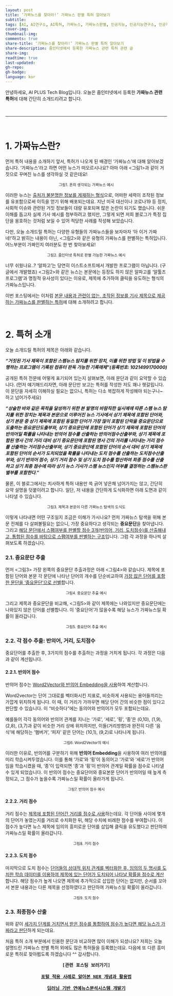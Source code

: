 ```yaml
---
layout: post
title: ‘가짜뉴스를 찾아라!’ 가짜뉴스 판별 특허 알아보기
subtitle:
tags: [AI, AI연구소, AI특허, 가짜뉴스, 가짜뉴스판별, 인공지능, 인공지능연구소, 인공지능특허, 줌인터넷, 특허]
cover-img:
thumbnail-img:
comments: true
share-title: ‘가짜뉴스를 찾아라!’ 가짜뉴스 판별 특허 알아보기
share-description: 줌인터넷에서 등록한 가짜뉴스 관련 특허 관련 글
share-img: 
readtime: true
last-updated:
gh-repo:
gh-badge:
language: kor
---
```


안녕하세요, AI PLUS Tech Blog입니다. 오늘은 줌인터넷에서 등록한 <strong>가짜뉴스 관련 특허</strong>에 대해 간단히 소개드리려고 합니다.

<br>

<hr />

<br>

<h1> 1. 가짜뉴스란? </h1>

먼저 특허 내용을 소개하기 앞서, 특허가 나오게 된 배경인 ‘가짜뉴스’에 대해 알아보겠습니다. ‘가짜뉴스’라고 하면 어떤 뉴스가 떠오르시나요? 아마 아래 &lt;그림1>과 같이 거짓으로 꾸며진 뉴스를 생각하실 것 같은데요!
<center>
<a class="wp-editor-md-post-content-link" href="/assets/img/2021/0208/1.jpeg">
<img src="/assets/img/2021/0208/1.jpeg" alt="" />
</a>
</center>
<center>
<small>그림1. 흔히 생각되는 가짜뉴스 예시</small>
</center>

이러한 뉴스는 <u>출처가 불분명한 정보를 게재하는 형식</u>으로, 어떠한 세력이 조작된 정보를 유포함으로써 이득을 얻기 위해 배포되는데요. 지난 미국 대선이나 코로나19 등 정치, 사회적 이슈와 관련된 거짓 정보들이 대량 유포되며 많은 논란이 되기도 했습니다. 쉬운 이해를 돕고자 실제 기사 예시를 첨부하려고 했지만, 그렇게 되면 저희 블로그가 특정 집단을 옹호하는 것처럼 보일 수 있어 적당한 사례를 작성해 보았습니다.

다만, 오늘 소개드릴 특허는 다양한 유형들의 가짜뉴스들을 보자마자 ‘아 이거 가짜네!’하고 밝히는 내용이 아닌, &lt;그림2>와 같은 유형의 가짜뉴스를 판별하는 특허입니다. 어느부분이 가짜인지 여러분도 한 번 찾아보세요!
<center>
<a class="wp-editor-md-post-content-link" href="/assets/img/2021/0208/2.jpeg">
<img src="/assets/img/2021/0208/2.jpeg" alt="" />
</a>
</center> 
<center>
<small>그림2. 줌인터넷 특허로 판별 가능한 가짜뉴스 예시</small>
</center>

너무 쉬웠나요..? ‘알파고’는 당연히 이스트소프트에서 개발한 프로그램이 아닙니다. (구글에서 개발했죠) &lt;그림2>와 같은 뉴스는 본문에는 등장도 하지 않은 알파고를 ‘알툴즈 프로그램’과 명칭적 유사성이 있다는 이유로, 제목에 추가하여 클릭을 유도하는 형식의 가짜뉴스입니다.

이번 포스팅에서는 이처럼 <u>본문 내용과 관련이 없는, 조작된 정보를 기사 제목으로 제공하는 가짜뉴스를 판별하는 특허</u>에 대해 소개하려고 합니다.

<br/>

<h1> 2. 특허 소개 </h1>

오늘 소개드릴 특허의 제목은 아래와 같습니다.

<strong><em>“거짓된 기사 제목이 포함된 스팸뉴스 탐지를 위한 장치, 이를 위한 방법 및 이 방법을 수행하는 프로그램이 기록된 컴퓨터 판독 가능한 기록매체”(등록번호: 1021499170000)</em></strong> 

공개된 특허 전문에 어떻게 표기되어 있는지 살펴보면, 아래 문단과 같이 요약할 수 있습니다. (먼저 얘기해드리자면, 아래 문단만 보고는 특허를 작성한 저도 꽤나 헷갈립니다. 이 문단을 자세히 이해하실 필요는 없으니, 특허는 다소 복잡하게 작성해야 되는구나~ 하고 넘어가주세요)

<strong><em>“상술한 바와 같은 목적을 달성하기 위한 본 발명의 바람직한 실시예에 따른 스팸 뉴스 탐지를 위한 장치는 제목과 본문으로 이루어진 뉴스 기사에서 상기 제목에 포함된 단어와, 상기 본문 중 상기 제목에 포함된 동일한 단어가 가장 많이 포함된 단락을 중요문단으로 도출하는 중요문단도출부와, 상기 중요문단에 포함된 단어가 상기 제목에 포함된 단어의 반의어일 확률을 나타내는 반의어 점수를 산출하는 반의어점수산출부와, 상기 제목에 포함된 명사 간의 거리 대비 상기 중요문단에 포함된 명사 간의 거리를 나타내는 거리 점수를 산출하는 거리점수산출부와, 상기 중요문단에 포함된 단어의 순서 대비 상기 제목에 포함된 단어의 순서가 도치되었을 확률을 나타내는 도치 점수를 산출하는 도치점수산출부와, 상기 반의어 점수, 상기 거리 점수 및 상기 도치 점수를 합산하여 최종 점수를 산출하고 상기 최종 점수에 따라 상기 뉴스 기사가 스팸 뉴스인지 여부를 결정하는 스팸뉴스판별부를 포함한다.”</em></strong>

물론, 이 블로그에서는 치사하게 특허 내용만 쓱 긁어 넣은채 넘어가지는 않고, 간단히 요약 설명을 덧붙이려고 합니다. 일단, 저 내용을 간단하게 도식화하면 아래 도면과 같이 나타낼 수 있습니다.

<center>
<a class="wp-editor-md-post-content-link" href="/assets/img/2021/0208/3.jpeg">
<img src="/assets/img/2021/0208/3.jpeg" alt="" />
</a>
</center>
<center>
<small>그림3. 제목과 본문이 다른 가짜뉴스 탐색의 도식도</small>
</center>

이렇게 나타내면 어떤 구조일지 조금은 이해가 가시나요? 먼저 가짜뉴스 탐색을 위해 본문 전체를 다 살펴볼필요는 없으니, 가장 중요하다고 생각되는 <strong>중요문단</strong>을 찾아냅니다. 그리고 <u>해당 문단에서 스팸여부를 판별할 점수 3개(반의어, 거리, 도치점수)를 산출해내고, 통합된 점수를 바탕으로 스팸여부를 판별하는 구조</u>입니다. 그럼 각 과정을 하나씩 살펴보도록 하겠습니다.

<h3> 2.1. 중요문단 추출 </h3>

먼저 &lt;그림3> 가장 왼쪽의 중요문단 추출과정은 아래 &lt;그림4>와 같습니다. 제목에 포함된 단어와 본문 각 문단에 나타난 단어의 개수를 단순비교하여 <u>가장 많은 단어를 포함한 문단을 ‘중요문단’으로 선별</u>합니다.
<center>
<a class="wp-editor-md-post-content-link" href="/assets/img/2021/0208/4.jpeg">
<img src="/assets/img/2021/0208/4.jpeg" alt="" />
</a>
</center>
<center>
<small>그림4. 중요문단 추출 예시</small>
</center>

그리고 제목과 중요문단을 비교해, &lt;그림5>와 같이 제목에는 나와있지만 중요문단에는 나와있지 않은 단어를 선별합니다. 이 ‘중요단어’가 많을수록 해당 뉴스가 가짜뉴스일 확률이 올라갑니다.

<center>
<a class="wp-editor-md-post-content-link" href="/assets/img/2021/0208/5.jpeg">
<img src="/assets/img/2021/0208/5.jpeg" alt="" />
</a>
</center>
<center>
<small>그림5. 중요단어 추출 예시</small>
</center>

<h3> 2.2. 각 점수 추출: 반의어, 거리, 도치점수</h3>

중요단어를 추출한 후, 3가지의 점수를 추출하는 과정을 거치게 됩니다. 각 과정은 다음과 같이 계산됩니다.

<h4> 2.2.1. 반의어 점수 </h4>

반의어 점수는 <u>Word2Vector와 반의어 Embedding을 사용</u>하여 계산합니다.

Word2vector는 단어 그대로를 벡터화시킨 지표로, 비슷하게 사용되는 용어들끼리는 가깝게 위치하게 됩니다. 이 때, 이 거리가 가까우면 해당 단어 간의 비슷한 점이 있다고 판단할 수 있습니다. 이 “비슷하다”에는 동의어와 반의어가 모두 포함되는데요.

예를들어 각각 동의어와 반의어 관계를 지니는 ‘가로’, ‘세로’, ‘횡’, ‘종’은 (0,10), (1,9), (2,8), (3,7)과 같이 비슷한 거리 상에 위치하지만, 이들(거리방향)과 완전히 다른 ‘음식’에 해당하는 ‘햄버거’, ‘피자’ 같은 단어는 (10,1), (9,2)로 나타나게 됩니다.

<center>
<a class="wp-editor-md-post-content-link" href="/assets/img/2021/0208/6.jpeg">
<img src="/assets/img/2021/0208/6.jpeg" alt="" />
</a>
</center>
<center>
<small>그림6. Word2Vector의 예시</small>
</center>

이러한 이유로, 반의어를 구분하기 위해 <strong>반의어 Embedding</strong>을 사용하여 여러 반의어를 미리 학습시켜두었습니다. 이를 통해 ‘가로’와 ‘횡’이 동의어고 ‘가로’와 ‘세로’가 반의어임을 학습시켰을 때, ‘종’이 입력되면 ‘종’과 ‘횡’이 반의어 관계일 확률을 점수로 나타낼 수 있게 되었습니다. 이 반의어 점수는 중요단어와 중요본문 단어가 반의어일 때 높게 측정되고, 그 점수가 높을수록 가짜뉴스일 확률이 올라가게 됩니다.

<center>
<a class="wp-editor-md-post-content-link" href="/assets/img/2021/0208/7.jpeg">
<img src="/assets/img/2021/0208/7.jpeg" alt="" />
</a>
</center>
<center>
<small>그림7. 반의어 점수 예시</small>
</center>

<h4> 2.2.2. 거리 점수 </h4>

거리 점수는 <u>제목에 포함된 단어간 거리를 점수로 사용</u>하는데요. 각 단어들 사이에 몇개의 단어가 놓였는지를 거리로 수치화한 뒤, 해당 수치에 비례한 점수를 부여합니다. 이 점수가 높다면 뉴스 제목에 임의의 흥미로운 단어를 삽입해 클릭을 유도했다고 판단하여 가짜뉴스일 확률이 올라갑니다.

<center>
<a class="wp-editor-md-post-content-link" href="/assets/img/2021/0208/8.jpeg">
<img src="/assets/img/2021/0208/8.jpeg" alt="" />
</a>
</center>
<center>
<small>그림8. 거리 점수</small>
</center>

<h4> 2.2.3. 도치 점수 </h4>

마지막으로 도치 점수는 <u>단어들의 상대적 위치 관계를 벡터화한 후, 임의의 두 명사를 도치한 학습 데이터를 이용하여 제목에 있는 단어가 도치되어 나타날 확률을 점수로 계산</u>합니다. 해당 점수가 높게 나오면 제목에 추가적으로 삽입한 단어는 없지만, 순서를 꼬아서 본문 내용과는 다른 제목을 선정하였다고 판단하여 가짜뉴스일 확률이 올라갑니다.

<center>
<a class="wp-editor-md-post-content-link" href="/assets/img/2021/0208/9.jpeg">
<img src="/assets/img/2021/0208/9.jpeg" alt="" />
</a>
</center>
<center>
<small>그림9. 도치 점수</small>
</center>

<h3> 2.3. 최종점수 산출 </h3>

위와 같이 <u>세가지 단계를 거치면서 받은 점수를 통합하여 점수가 높다면 해당 뉴스가 가짜라고 판단</u>하게 되는데요.

처음 특허 소개 부분에서 인용한 문단과 비교하면 많이 이해가 되셨나요? 저희는 오늘 설명드린 가짜뉴스 판별 특허 외에도 많은 특허들을 등록했는데요. 다음에 또 다른 흥미로운 특허로 찾아뵙도록 하겠습니다 ^^ 감사합니다.

<pre><center><strong>[관련 포스팅 보러가기]</strong></center>
<center><a href="/2020/10/ner/" target="_blank"><strong>포털 적용 사례로 알아본 NER 개념과 활용법</strong></a></center>
<center><a href="/2019/11/셀럽-now-딥러닝-기반의-연예-뉴스-분석-시스템" target="_blank"><strong>딥러닝 기반 연예뉴스분석시스템 개발기</strong></a></center></pre>